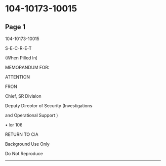 # 104-10173-10015

## Page 1

104-10173-10015

S-E-C-R-E-T

(When Pilled In)

MEMORANDUM FOR:

ATTENTION

FRON

Chief, SR Divialon

Deputy Direotor of Security (Investigations

and Operational Support )

• lor 106

RETURN TO CIA

Background Use Only

Do Not Reproduce

---

